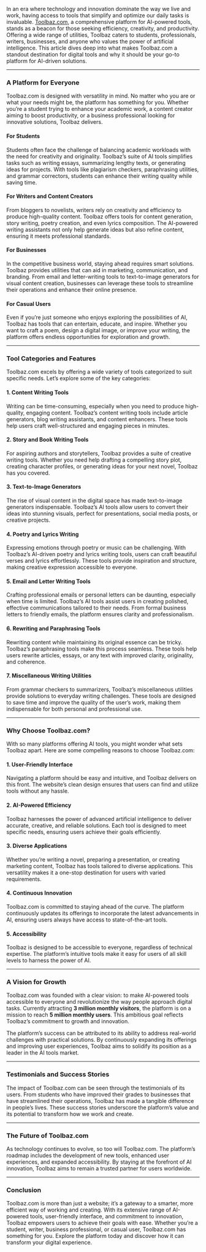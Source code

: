 In an era where technology and innovation dominate the way we live and work, having access to tools that simplify and optimize our daily tasks is invaluable. [Toolbaz.com](https://toolbaz.com/), a comprehensive platform for AI-powered tools, stands as a beacon for those seeking efficiency, creativity, and productivity. Offering a wide range of utilities, Toolbaz caters to students, professionals, writers, businesses, and anyone who values the power of artificial intelligence. This article dives deep into what makes Toolbaz.com a standout destination for digital tools and why it should be your go-to platform for AI-driven solutions.

* * *

### A Platform for Everyone

Toolbaz.com is designed with versatility in mind. No matter who you are or what your needs might be, the platform has something for you. Whether you’re a student trying to enhance your academic work, a content creator aiming to boost productivity, or a business professional looking for innovative solutions, Toolbaz delivers.

#### **For Students**

Students often face the challenge of balancing academic workloads with the need for creativity and originality. Toolbaz’s suite of AI tools simplifies tasks such as writing essays, summarizing lengthy texts, or generating ideas for projects. With tools like plagiarism checkers, paraphrasing utilities, and grammar correctors, students can enhance their writing quality while saving time.

#### **For Writers and Content Creators**

From bloggers to novelists, writers rely on creativity and efficiency to produce high-quality content. Toolbaz offers tools for content generation, story writing, poetry creation, and even lyrics composition. The AI-powered writing assistants not only help generate ideas but also refine content, ensuring it meets professional standards.

#### **For Businesses**

In the competitive business world, staying ahead requires smart solutions. Toolbaz provides utilities that can aid in marketing, communication, and branding. From email and letter-writing tools to text-to-image generators for visual content creation, businesses can leverage these tools to streamline their operations and enhance their online presence.

#### **For Casual Users**

Even if you’re just someone who enjoys exploring the possibilities of AI, Toolbaz has tools that can entertain, educate, and inspire. Whether you want to craft a poem, design a digital image, or improve your writing, the platform offers endless opportunities for exploration and growth.

* * *

### Tool Categories and Features

Toolbaz.com excels by offering a wide variety of tools categorized to suit specific needs. Let’s explore some of the key categories:

#### **1\. Content Writing Tools**

Writing can be time-consuming, especially when you need to produce high-quality, engaging content. Toolbaz’s content writing tools include article generators, blog writing assistants, and content enhancers. These tools help users craft well-structured and engaging pieces in minutes.

#### **2\. Story and Book Writing Tools**

For aspiring authors and storytellers, Toolbaz provides a suite of creative writing tools. Whether you need help drafting a compelling story plot, creating character profiles, or generating ideas for your next novel, Toolbaz has you covered.

#### **3\. Text-to-Image Generators**

The rise of visual content in the digital space has made text-to-image generators indispensable. Toolbaz’s AI tools allow users to convert their ideas into stunning visuals, perfect for presentations, social media posts, or creative projects.

#### **4\. Poetry and Lyrics Writing**

Expressing emotions through poetry or music can be challenging. With Toolbaz’s AI-driven poetry and lyrics writing tools, users can craft beautiful verses and lyrics effortlessly. These tools provide inspiration and structure, making creative expression accessible to everyone.

#### **5\. Email and Letter Writing Tools**

Crafting professional emails or personal letters can be daunting, especially when time is limited. Toolbaz’s AI tools assist users in creating polished, effective communications tailored to their needs. From formal business letters to friendly emails, the platform ensures clarity and professionalism.

#### **6\. Rewriting and Paraphrasing Tools**

Rewriting content while maintaining its original essence can be tricky. Toolbaz’s paraphrasing tools make this process seamless. These tools help users rewrite articles, essays, or any text with improved clarity, originality, and coherence.

#### **7\. Miscellaneous Writing Utilities**

From grammar checkers to summarizers, Toolbaz’s miscellaneous utilities provide solutions to everyday writing challenges. These tools are designed to save time and improve the quality of the user’s work, making them indispensable for both personal and professional use.

* * *

### Why Choose Toolbaz.com?

With so many platforms offering AI tools, you might wonder what sets Toolbaz apart. Here are some compelling reasons to choose Toolbaz.com:

#### **1\. User-Friendly Interface**

Navigating a platform should be easy and intuitive, and Toolbaz delivers on this front. The website’s clean design ensures that users can find and utilize tools without any hassle.

#### **2\. AI-Powered Efficiency**

Toolbaz harnesses the power of advanced artificial intelligence to deliver accurate, creative, and reliable solutions. Each tool is designed to meet specific needs, ensuring users achieve their goals efficiently.

#### **3\. Diverse Applications**

Whether you’re writing a novel, preparing a presentation, or creating marketing content, Toolbaz has tools tailored to diverse applications. This versatility makes it a one-stop destination for users with varied requirements.

#### **4\. Continuous Innovation**

Toolbaz.com is committed to staying ahead of the curve. The platform continuously updates its offerings to incorporate the latest advancements in AI, ensuring users always have access to state-of-the-art tools.

#### **5\. Accessibility**

Toolbaz is designed to be accessible to everyone, regardless of technical expertise. The platform’s intuitive tools make it easy for users of all skill levels to harness the power of AI.

* * *

### A Vision for Growth

Toolbaz.com was founded with a clear vision: to make AI-powered tools accessible to everyone and revolutionize the way people approach digital tasks. Currently attracting **3 million monthly visitors**, the platform is on a mission to reach **5 million monthly users**. This ambitious goal reflects Toolbaz’s commitment to growth and innovation.

The platform’s success can be attributed to its ability to address real-world challenges with practical solutions. By continuously expanding its offerings and improving user experiences, Toolbaz aims to solidify its position as a leader in the AI tools market.

* * *

### Testimonials and Success Stories

The impact of Toolbaz.com can be seen through the testimonials of its users. From students who have improved their grades to businesses that have streamlined their operations, Toolbaz has made a tangible difference in people’s lives. These success stories underscore the platform’s value and its potential to transform how we work and create.

* * *

### The Future of Toolbaz.com

As technology continues to evolve, so too will Toolbaz.com. The platform’s roadmap includes the development of new tools, enhanced user experiences, and expanded accessibility. By staying at the forefront of AI innovation, Toolbaz aims to remain a trusted partner for users worldwide.

* * *

### Conclusion

Toolbaz.com is more than just a website; it’s a gateway to a smarter, more efficient way of working and creating. With its extensive range of AI-powered tools, user-friendly interface, and commitment to innovation, Toolbaz empowers users to achieve their goals with ease. Whether you’re a student, writer, business professional, or casual user, Toolbaz.com has something for you. Explore the platform today and discover how it can transform your digital experience.
